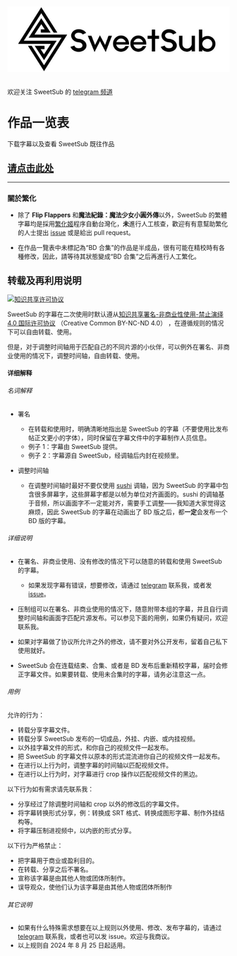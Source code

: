 
![](logo.jpg)  

欢迎关注 SweetSub 的 [telegram 频道](https://t.me/SweetSub)



# 作品一览表

下载字幕以及查看 SweetSub 既往作品
## [请点击此处](https://docs.google.com/spreadsheets/d/1Gvauymesdv5fhJX3RzOxA4A9i_B6qZXALVArEonjMIY/edit?usp=sharing)


--- 

### 關於繁化

- 除了 **Flip Flappers** 和**魔法紀錄：魔法少女小圓外傳**以外，SweetSub 的繁體字幕均是採用[繁化姬](https://zhconvert.org/)程序自動台灣化，**未**進行人工核查，歡迎有有意幫助繁化的人士提出 [issue](https://github.com/SweetSub/SweetSub/Archive/issues) 或是給出 pull request。

- 在作品一覽表中未標記為“BD 合集”的作品是半成品，很有可能在精校時有各種修改，因此，請等待其狀態變成“BD 合集”之后再進行人工繁化。




## 转载及再利用说明

<a rel="license" href="http://creativecommons.org/licenses/by-nc-nd/4.0/"><img alt="知识共享许可协议" style="border-width:0" src="https://i.creativecommons.org/l/by-nc-nd/4.0/88x31.png" /></a>

SweetSub 的字幕在二次使用时默认遵从<a rel="license" href="http://creativecommons.org/licenses/by-nc-nd/4.0/">知识共享署名-非商业性使用-禁止演绎 4.0 国际许可协议</a> （Creative Common BY-NC-ND 4.0） ，在遵循规则的情况下可以自由转载、使用。

但是，对于调整时间轴用于匹配自己的不同片源的小伙伴，可以例外在署名、非商业使用的情况下，调整时间轴，自由转载、使用。



#### 详细解释

###### 名词解释

- 署名

  - 在转载和使用时，明确清晰地指出是 SweetSub 的字幕（不要使用比发布帖正文更小的字体），同时保留在字幕文件中的字幕制作人员信息。
  - 例子 1：字幕由 SweetSub 提供。
  - 例子 2：字幕源自 SweetSub，经调轴后内封在视频里。

- 调整时间轴

  - 在调整时间轴时最好不要仅使用 [sushi](https://github.com/tp7/Sushi) 调轴，因为 SweetSub 的字幕中包含很多屏幕字，这些屏幕字都是以帧为单位对齐画面的。sushi 的调轴基于音频，所以画面字不一定能对齐，需要手工调整——我知道大家觉得这麻烦，因此 SweetSub 的字幕在动画出了 BD 版之后，都**一定**会发布一个 BD 版的字幕。



###### 详细说明

- 在署名、非商业使用、没有修改的情况下可以随意的转载和使用 SweetSub 的字幕。
  - 如果发现字幕有错误，想要修改，请通过 [telegram](https://t.me/tastysugar) 联系我，或者发 [issue](https://github.com/SweetSub/SweetSub/issues)。

- 压制组可以在署名、非商业使用的情况下，随意附带本组的字幕，并且自行调整时间轴和画面字匹配片源发布。可以参见下面的用例，如果仍有疑问，欢迎联系我。

- 如果对字幕做了协议所允许之外的修改，请不要对外公开发布，留着自己私下使用就好。

- SweetSub 会在连载结束、合集、或者是 BD 发布后重新精校字幕，届时会修正字幕文件。如果要转载、使用未合集时的字幕，请务必注意这一点。


###### 用例

允许的行为：
- 转载分享字幕文件。
- 转载分享 SweetSub 发布的一切成品，外挂、内嵌、或内挂视频。
- 以外挂字幕文件的形式，和你自己的视频文件一起发布。
- 把 SweetSub 的字幕文件以原本的形式混流进你自己的视频文件一起发布。
- 在进行以上行为时，调整字幕的时间轴以匹配视频文件。
- 在进行以上行为时，对字幕进行 crop 操作以匹配视频文件的黑边。

以下行为如有需求请先联系我：
- 分享经过了除调整时间轴和 crop 以外的修改后的字幕文件。
- 将字幕转换形式分享，例：转换成 SRT 格式、转换成图形字幕、制作外挂结构等。
- 将字幕压制进视频中，以内嵌的形式分享。

以下行为严格禁止：
- 把字幕用于商业或盈利目的。
- 在转载、分享之后不署名。
- 宣称该字幕是由其他人物或团体所制作。
- 误导观众，使他们认为该字幕是由其他人物或团体所制作


###### 其它说明

- 如果有什么特殊需求想要在以上规则以外使用、修改、发布字幕的，请通过 [telegram](https://t.me/tastysugar) 联系我，或者也可以发 issue。欢迎与我商议。
- 以上规则自 2024 年 8 月 25 日起适用。

